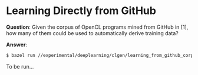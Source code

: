 # Learning Directly from GitHub

**Question**: Given the corpus of OpenCL programs mined from GitHub in [1], how many of
   them could be used to automatically derive training data?

**Answer**:
```sh
$ bazel run //experimental/deeplearning/clgen/learning_from_github_corpus:run_github_corpus
```

To be run...
